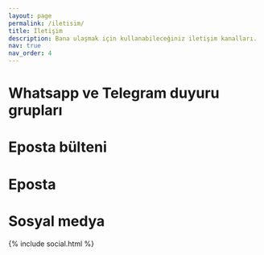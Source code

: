 ```yaml
---
layout: page
permalink: /iletisim/
title: İletişim
description: Bana ulaşmak için kullanabileceğiniz iletişim kanalları.
nav: true
nav_order: 4
---
```


# Whatsapp ve Telegram duyuru grupları

# Eposta bülteni

# Eposta


# Sosyal medya

<div class="social">
              <div class="contact-icons">
                {% include social.html %}
              </div>
</div>
